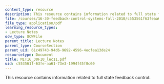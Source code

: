 ```yaml
---
content_type: resource
description: This resource contains information related to full state feedback control.
file: /courses/16-30-feedback-control-systems-fall-2010/c553561f63feaa6173e31994f45f0c60_MIT16_30F10_lec11.pdf
file_type: application/pdf
learning_resource_types:
- Lecture Notes
ocw_type: OCWFile
parent_title: Lecture Notes
parent_type: CourseSection
parent_uid: 61c49743-94d6-9692-4596-4ecfea13de24
resourcetype: Document
title: MIT16_30F10_lec11.pdf
uid: c553561f-63fe-aa61-73e3-1994f45f0c60
---
```

This resource contains information related to full state feedback control.

